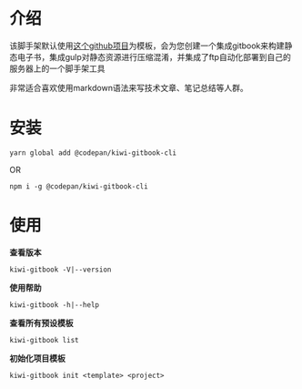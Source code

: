 # 介绍
该脚手架默认使用[这个github项目](https://github.com/codepan/kiwi-gitbook-template-default)为模板，会为您创建一个集成gitbook来构建静态电子书，集成gulp对静态资源进行压缩混淆，并集成了ftp自动化部署到自己的服务器上的一个脚手架工具

非常适合喜欢使用markdown语法来写技术文章、笔记总结等人群。
# 安装
```shell
yarn global add @codepan/kiwi-gitbook-cli
```
OR
```shell
npm i -g @codepan/kiwi-gitbook-cli
```

# 使用

**查看版本**

```shell
kiwi-gitbook -V|--version
```

**使用帮助**

```shell
kiwi-gitbook -h|--help
```

**查看所有预设模板**

```shell
kiwi-gitbook list
```

**初始化项目模板**

```shell
kiwi-gitbook init <template> <project>
```